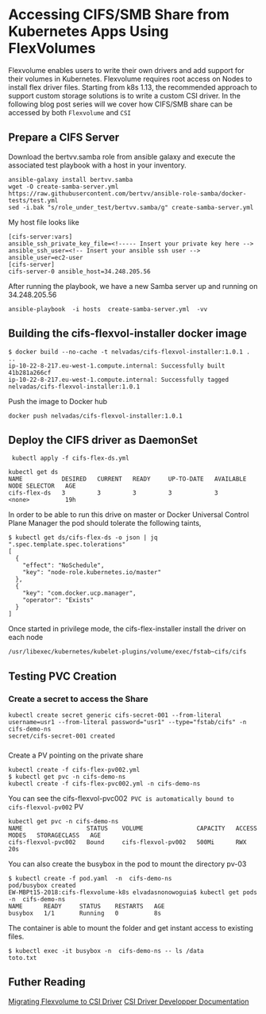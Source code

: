 # Accessing CIFS/SMB Share from Kubernetes Apps Using FlexVolumes

Flexvolume enables users to write their own drivers and add support for their volumes in Kubernetes.
Flexvolume requires root access on Nodes to install flex driver files.
Starting from k8s 1.13, the recommended approach to support custom storage solutions is to write a custom CSI driver.
In the following blog post series will we cover how CIFS/SMB share can be accessed by both `Flexvolume` and `CSI`


## Prepare a CIFS Server

Download the bertvv.samba role from ansible galaxy and execute the associated test playbook with
a host in your inventory.

```
ansible-galaxy install bertvv.samba
wget -O create-samba-server.yml https://raw.githubusercontent.com/bertvv/ansible-role-samba/docker-tests/test.yml
sed -i.bak "s/role_under_test/bertvv.samba/g" create-samba-server.yml

```

My host file looks like
```
[cifs-server:vars]
ansible_ssh_private_key_file=<!----- Insert your private key here -->
ansible_ssh_user=<!-- Insert your ansible ssh user -->
ansible_user=ec2-user
[cifs-server]
cifs-server-0 ansible_host=34.248.205.56
```


After running the playbook, we have a new Samba server up and running on 34.248.205.56
```
ansible-playbook  -i hosts  create-samba-server.yml  -vv

```


## Building the cifs-flexvol-installer docker image

```
$ docker build --no-cache -t nelvadas/cifs-flexvol-installer:1.0.1 .
..
ip-10-22-8-217.eu-west-1.compute.internal: Successfully built 41b281a266cf
ip-10-22-8-217.eu-west-1.compute.internal: Successfully tagged nelvadas/cifs-flexvol-installer:1.0.1
```

Push the image to Docker hub
```
docker push nelvadas/cifs-flexvol-installer:1.0.1
```

## Deploy the CIFS driver as DaemonSet
```
 kubectl apply -f cifs-flex-ds.yml

kubectl get ds
NAME           DESIRED   CURRENT   READY     UP-TO-DATE   AVAILABLE   NODE SELECTOR   AGE
cifs-flex-ds   3         3         3         3            3           <none>          19h
```

In order to be able to run this drive on master or Docker Universal Control Plane Manager the pod should tolerate the following taints,

```
$ kubectl get ds/cifs-flex-ds -o json | jq  ".spec.template.spec.tolerations"
[
  {
    "effect": "NoSchedule",
    "key": "node-role.kubernetes.io/master"
  },
  {
    "key": "com.docker.ucp.manager",
    "operator": "Exists"
  }
]
```
Once started in privilege mode, the cifs-flex-installer install the driver on each node
```
/usr/libexec/kubernetes/kubelet-plugins/volume/exec/fstab~cifs/cifs
```


## Testing PVC Creation

### Create a secret to access the Share

```
kubectl create secret generic cifs-secret-001 --from-literal username=usr1 --from-literal password="usr1" --type="fstab/cifs" -n cifs-demo-ns
secret/cifs-secret-001 created
```


###
Create a PV pointing on the private share

```
kubectl create -f cifs-flex-pv002.yml
$ kubectl get pvc -n cifs-demo-ns
kubectl create -f cifs-flex-pvc002.yml -n cifs-demo-ns

```

You can see the cifs-flexvol-pvc002` PVC is automatically bound to  cifs-flexvol-pv002` PV


```
kubectl get pvc -n cifs-demo-ns
NAME                  STATUS    VOLUME               CAPACITY   ACCESS MODES   STORAGECLASS   AGE
cifs-flexvol-pvc002   Bound     cifs-flexvol-pv002   500Mi      RWX                           20s
```


You can also create the busybox in the pod to mount the directory pv-03
```
$ kubectl create -f pod.yaml  -n  cifs-demo-ns
pod/busybox created
EW-MBPt15-2018:cifs-flexvolume-k8s elvadasnonowoguia$ kubectl get pods -n  cifs-demo-ns
NAME      READY     STATUS    RESTARTS   AGE
busybox   1/1       Running   0          8s
```

The container is able to mount the folder and get instant access to existing files.
```
$ kubectl exec -it busybox -n  cifs-demo-ns -- ls /data
toto.txt
```

## Futher Reading

[Migrating Flexvolume to CSI Driver](https://github.com/kubernetes-csi/drivers/tree/master/pkg/flexadapter)
[CSI Driver Developper Documentation ]( https://kubernetes-csi.github.io/docs/)
